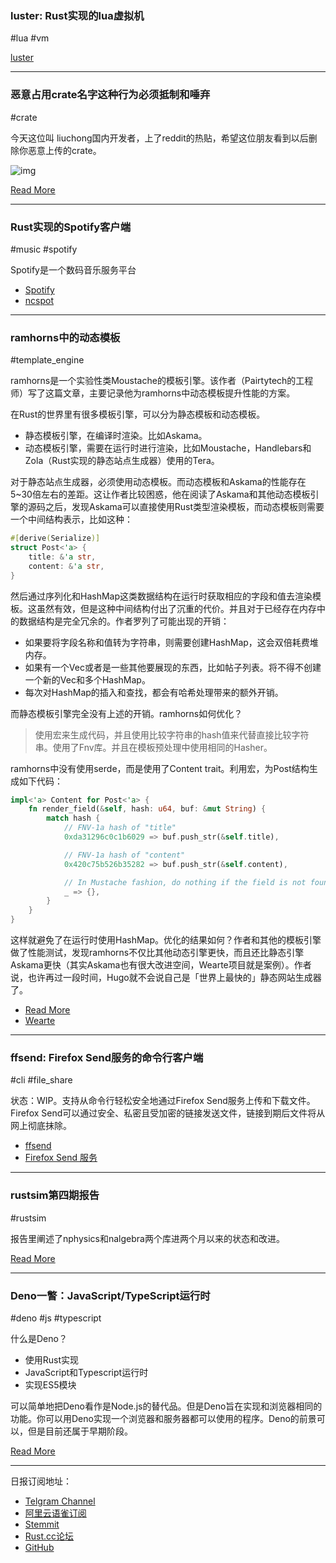 ### luster: Rust实现的lua虚拟机

#lua #vm

[luster](https://github.com/kyren/luster)

---

### 恶意占用crate名字这种行为必须抵制和唾弃

#crate

今天这位叫 liuchong国内开发者，上了reddit的热贴，希望这位朋友看到以后删除你恶意上传的crate。

![img](https://wx1.sinaimg.cn/mw690/71684decly1g0qnecmohpj20u00yxtie.jpg)

[Read More](https://www.reddit.com/r/rust/comments/awtj6z/what_do_you_think_about_claiming_crate_names/)

---

### Rust实现的Spotify客户端

#music #spotify

Spotify是一个数码音乐服务平台

- [Spotify](https://www.spotify.com)
- [ncspot](https://github.com/hrkfdn/ncspot)

---

### ramhorns中的动态模板

#template_engine

ramhorns是一个实验性类Moustache的模板引擎。该作者（Pairtytech的工程师）写了这篇文章，主要记录他为ramhorns中动态模板提升性能的方案。

在Rust的世界里有很多模板引擎，可以分为静态模板和动态模板。

- 静态模板引擎，在编译时渲染。比如Askama。
- 动态模板引擎，需要在运行时进行渲染，比如Moustache，Handlebars和Zola（Rust实现的静态站点生成器）使用的Tera。

对于静态站点生成器，必须使用动态模板。而动态模板和Askama的性能存在5~30倍左右的差距。这让作者比较困惑，他在阅读了Askama和其他动态模板引擎的源码之后，发现Askama可以直接使用Rust类型渲染模板，而动态模板则需要一个中间结构表示，比如这种：

```rust
#[derive(Serialize)]
struct Post<'a> {
    title: &'a str,
    content: &'a str,
}
```

然后通过序列化和HashMap这类数据结构在运行时获取相应的字段和值去渲染模板。这虽然有效，但是这种中间结构付出了沉重的代价。并且对于已经存在内存中的数据结构是完全冗余的。作者罗列了可能出现的开销：

- 如果要将字段名称和值转为字符串，则需要创建HashMap，这会双倍耗费堆内存。
- 如果有一个Vec或者是一些其他要展现的东西，比如帖子列表。将不得不创建一个新的Vec和多个HashMap。
- 每次对HashMap的插入和查找，都会有哈希处理带来的额外开销。

而静态模板引擎完全没有上述的开销。ramhorns如何优化？

> 使用宏来生成代码，并且使用比较字符串的hash值来代替直接比较字符串。使用了Fnv库。并且在模板预处理中使用相同的Hasher。

ramhorns中没有使用serde，而是使用了Content trait。利用宏，为Post结构生成如下代码：

```rust
impl<'a> Content for Post<'a> {
    fn render_field(&self, hash: u64, buf: &mut String) {
        match hash {
            // FNV-1a hash of "title"
            0xda31296c0c1b6029 => buf.push_str(&self.title),

            // FNV-1a hash of "content"
            0x420c75b526b35282 => buf.push_str(&self.content),

            // In Mustache fashion, do nothing if the field is not found
            _ => {},
        }
    }
}
```

这样就避免了在运行时使用HashMap。优化的结果如何？作者和其他的模板引擎做了性能测试，发现ramhorns不仅比其他动态引擎更快，而且还比静态引擎Askama更快（其实Askama也有很大改进空间，Wearte项目就是案例）。作者说，也许再过一段时间，Hugo就不会说自己是「世界上最快的」静态网站生成器了。

- [Read More](https://maciej.codes/2019-03-03-ramhorns.html)
- [Wearte](https://github.com/dgriffen/wearte)

---

### ffsend: Firefox Send服务的命令行客户端

#cli #file_share

状态：WIP。支持从命令行轻松安全地通过Firefox Send服务上传和下载文件。Firefox Send可以通过安全、私密且受加密的链接发送文件，链接到期后文件将从网上彻底抹除。

- [ffsend](https://github.com/timvisee/ffsend)
- [Firefox Send 服务](https://send.firefox.com/)

---

### rustsim第四期报告

#rustsim

报告里阐述了nphysics和nalgebra两个库进两个月以来的状态和改进。

[Read More](https://www.rustsim.org/blog/2019/03/01/this-month-in-rustsim/)

---

### Deno一瞥：JavaScript/TypeScript运行时

#deno #js #typescript

什么是Deno？

- 使用Rust实现
- JavaScript和Typescript运行时
- 实现ES5模块

可以简单地把Deno看作是Node.js的替代品。但是Deno旨在实现和浏览器相同的功能。你可以用Deno实现一个浏览器和服务器都可以使用的程序。Deno的前景可以，但是目前还属于早期阶段。

[Read More](https://43081j.com/2019/01/first-look-at-deno)

---

日报订阅地址：

- [Telgram Channel](https://t.me/rust_daily_news )
- [阿里云语雀订阅](https://www.yuque.com/chaosbot/rustnews)
- [Stemmit](https://steemit.com/@blackanger)
- [Rust.cc论坛](https://rust.cc)
- [GitHub](https://github.com/RustStudy/rust_daily_news)